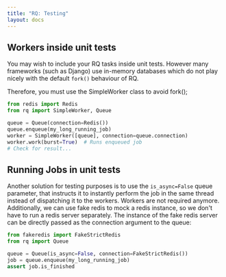 ```yaml
---
title: "RQ: Testing"
layout: docs
---
```


## Workers inside unit tests

You may wish to include your RQ tasks inside unit tests. However many frameworks (such as Django) use in-memory databases which do not play nicely with the default `fork()` behaviour of RQ.

Therefore, you must use the SimpleWorker class to avoid fork();

```python
from redis import Redis
from rq import SimpleWorker, Queue

queue = Queue(connection=Redis())
queue.enqueue(my_long_running_job)
worker = SimpleWorker([queue], connection=queue.connection)
worker.work(burst=True)  # Runs enqueued job
# Check for result...
```


## Running Jobs in unit tests

Another solution for testing purposes is to use the `is_async=False` queue
parameter, that instructs it to instantly perform the job in the same
thread instead of dispatching it to the workers. Workers are not required
anymore.
Additionally, we can use fake redis to mock a redis instance, so we don't have to
run a redis server separately. The instance of the fake redis server can
be directly passed as the connection argument to the queue:

```python
from fakeredis import FakeStrictRedis
from rq import Queue

queue = Queue(is_async=False, connection=FakeStrictRedis())
job = queue.enqueue(my_long_running_job)
assert job.is_finished
```
